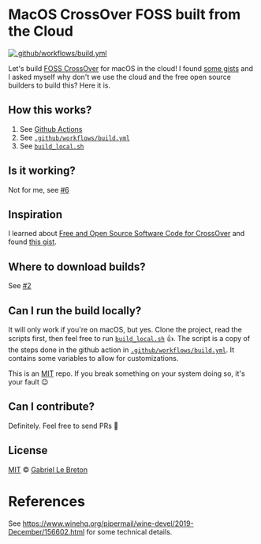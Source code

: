 # MacOS CrossOver FOSS built from the Cloud

[![.github/workflows/build.yml](https://github.com/dasmy/macos-crossover-cloud-build/workflows/.github/workflows/build.yml/badge.svg)](https://github.com/dasmy/macos-crossover-cloud-build/actions)

Let's build [FOSS CrossOver][foss-crossover] for macOS in the cloud! I found [some gists][crossover-gist] and I asked myself why don't we use the cloud and the free open source builders to build this? Here it is.

## How this works?

1. See [Github Actions](https://github.com/features/actions)
2. See [`.github/workflows/build.yml`](./.github/workflows/build.yml)
3. See [`build_local.sh`](./build_local.sh)

## Is it working?

Not for me, see [#6](https://github.com/GabLeRoux/macos-crossover-cloud-build/issues/6)

## Inspiration

I learned about [Free and Open Source Software Code for CrossOver][foss-crossover] and found [this gist][crossover-gist].

## Where to download builds?

See [#2](https://github.com/GabLeRoux/macos-crossover-cloud-build/issues/2)

## Can I run the build locally?

It will only work if you're on macOS, but yes.
Clone the project, read the scripts first, then feel free to run [`build_local.sh`](./build_local.sh) 👍.
The script is a copy of the steps done in the github action in [`.github/workflows/build.yml`](./.github/workflows/build.yml).
It contains some variables to allow for customizations.

This is an [MIT](LICENSE.md) repo. If you break something on your system doing so, it's your fault 😉

## Can I contribute?

Definitely. Feel free to send PRs 🚀

## License

[MIT](LICENSE.md) © [Gabriel Le Breton](https://gableroux.com)

[crossover-gist]: https://gist.github.com/sarimarton/471e9ff8046cc746f6ecb8340f942647
[foss-crossover]: https://www.codeweavers.com/crossover/source


# References
See https://www.winehq.org/pipermail/wine-devel/2019-December/156602.html for some technical details.